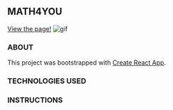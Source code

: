 ## MATH4YOU
[View the page!]()
![gif](https://media.giphy.com/media/lSClnBHdPka1IILgl7/giphy.gif)

### ABOUT
This project was bootstrapped with [Create React App](https://github.com/facebook/create-react-app).

### TECHNOLOGIES USED

### INSTRUCTIONS



